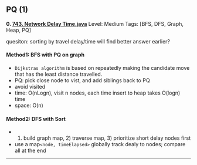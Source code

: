  
 
 
## PQ (1)
**0. [743. Network Delay Time.java](https://github.com/awangdev/LintCode/blob/master/Java/743.%20Network%20Delay%20Time.java)**      Level: Medium      Tags: [BFS, DFS, Graph, Heap, PQ]
      

quesiton: sorting by travel delay/time will find better answer earlier?

#### Method1: BFS with PQ on graph
- `Dijkstras algorithm` is based on repeatedly making the candidate move that has the least distance travelled.
- PQ: pick close node to vist, and add siblings back to PQ
- avoid visited
- time: O(nLogn), visit n nodes, each time insert to heap takes O(logn) time
- space: O(n)

#### Method2: DFS with Sort
- 1) build graph map, 2) traverse map, 3) prioritize short delay nodes first
- use a map`<node, timeElapsed>` globally track dealy to nodes; compare all at the end



---

